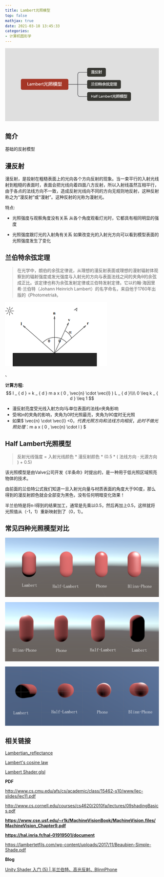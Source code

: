 ```yaml
---
title: Lambert光照模型
top: false
mathjax: true
date: 2021-03-18 13:45:33
categories:
- 计算机图形学
---
```


![](Lambert光照模型/image-20210318202052942.png)



## 简介

基础的反射模型

## 漫反射

漫反射，是投射在粗糙表面上的光向各个方向反射的现象。当一束平行的入射光线射到粗糙的表面时，表面会把光线向着四面八方反射，所以入射线虽然互相平行，由于各点的法线方向不一致，造成反射光线向不同的方向无规则地反射，这种反射称之为“漫反射”或“漫射”。这种反射的光称为漫射光。

特点:

- 光照强度与观察角度没有关系
  从各个角度观看灯光时，它都具有相同明显的强度

- 光照强度跟灯光的入射角有关系
  如果改变光的入射光方向可以看到模型表面的光照强度发生了变化



## 兰伯特余弦定理

> 在光学中，朗伯的余弦定律说，从理想的漫反射表面或理想的漫射辐射体观察到的辐射强度或发光强度与入射光的方向与表面法线之间的夹角θ的余弦成正比。该定律也称为余弦发射定律或兰伯特发射定律。它以约翰·海因里希·兰伯特（Johann Heinrich Lambert）的名字命名，来自他于1760年出版的《Photometria》。

![](Lambert光照模型/image-20210318160838858.png)



<img src="D:/HexoBlog/source/_posts/计算机图形学/Phong光照模型/image-20210318163049171.png" alt="" style="zoom:67%;" />、

**计算方程:**
$$
I _ { d } = k _ { d } m a x ( 0 , \vec{n} \cdot \vec{l} ) L _ { d }\\\\
0 \leq k _ { d } \leq 1
$$

- 漫反射亮度受光线入射方向$l$与单位表面的法线$n$夹角影响
- 受$l$和$n$的夹角的影响，夹角为0时光照最亮，夹角为90度时无光照
- 如果$ \vec{n} \cdot \vec{l} <0$ ，代表光照方向和法线方向相反，此时不做光照处理：$m a x ( 0 , \vec{n} \cdot l ) $ 



## Half Lambert光照模型

> 反射光线强度 = 入射光线颜色 * 漫反射颜色 * (0.5 * ( 法线方向 · 光源方向 ) + 0.5)

该光照模型是由Valve公司开发《半条命》时提出的，是一种用于低光照区域照亮物体的技术。

由前面的兰伯特公式我们知道一旦入射光向量与材质表面的角度大于90度，那么得到的漫反射颜色就会全部变为黑色，没有任何明暗变化效果！

半兰伯特是将n·I得到的结果加工，通常是先乘以0.5，然后再加上0.5，这样就将光照值从（-1，1）重新映射到了（0，1）。



## 常见四种光照模型对比

![](Lambert光照模型/U591c5797f20e45bd8e784c43cbd995d55.png)

![](Lambert光照模型/U5b603169256b4a93bd3ab427b697dee4s.png)

![](Lambert光照模型/U72a494bb3acc4b5b9df7f6e05552cf8bM.png)

## 相关链接

[Lambertian_reflectance](https://en.wikipedia.org/wiki/Lambertian_reflectance)

[Lambert's cosine law](https://en.wikipedia.org/wiki/Lambert%27s_cosine_law)

[Lambert Shader.glsl](https://gist.github.com/TomMinor/088766855a5fb161e236)

**PDF**

http://www.cs.cmu.edu/afs/cs/academic/class/15462-s10/www/lec-slides/lec11.pdf

http://www.cs.cornell.edu/courses/cs4620/2010fa/lectures/09shadingBasics.pdf

**https://www.cse.usf.edu/~r1k/MachineVisionBook/MachineVision.files/MachineVision_Chapter9.pdf**

**https://hal.inria.fr/hal-01919501/document**

https://lambertetfils.com/wp-content/uploads/2017/11/Beaubien-Simple-Shade.pdf

**Blog**

[Unity Shader 入门 (5) | 半兰伯特、高光反射、BlinnPhone](https://zhuanlan.zhihu.com/p/114977139)